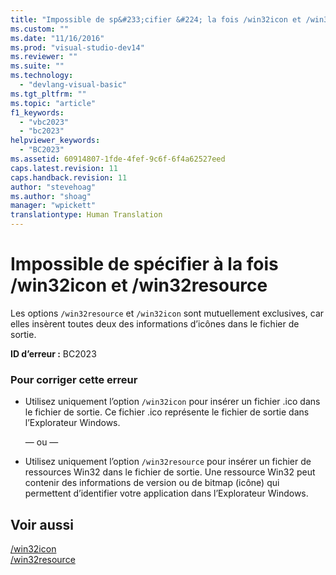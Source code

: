 ```yaml
---
title: "Impossible de sp&#233;cifier &#224; la fois /win32icon et /win32resource | Microsoft Docs"
ms.custom: ""
ms.date: "11/16/2016"
ms.prod: "visual-studio-dev14"
ms.reviewer: ""
ms.suite: ""
ms.technology: 
  - "devlang-visual-basic"
ms.tgt_pltfrm: ""
ms.topic: "article"
f1_keywords: 
  - "vbc2023"
  - "bc2023"
helpviewer_keywords: 
  - "BC2023"
ms.assetid: 60914807-1fde-4fef-9c6f-6f4a62527eed
caps.latest.revision: 11
caps.handback.revision: 11
author: "stevehoag"
ms.author: "shoag"
manager: "wpickett"
translationtype: Human Translation
---
```

# Impossible de sp&#233;cifier &#224; la fois /win32icon et /win32resource
Les options `/win32resource` et `/win32icon` sont mutuellement exclusives, car elles insèrent toutes deux des informations d’icônes dans le fichier de sortie.  
  
 **ID d’erreur :** BC2023  
  
### Pour corriger cette erreur  
  
-   Utilisez uniquement l’option `/win32icon` pour insérer un fichier .ico dans le fichier de sortie. Ce fichier .ico représente le fichier de sortie dans l’Explorateur Windows.  
  
     — ou —  
  
-   Utilisez uniquement l’option `/win32resource` pour insérer un fichier de ressources Win32 dans le fichier de sortie. Une ressource Win32 peut contenir des informations de version ou de bitmap \(icône\) qui permettent d’identifier votre application dans l’Explorateur Windows.  
  
## Voir aussi  
 [\/win32icon](../../visual-basic/reference/command-line-compiler/win32icon.md)   
 [\/win32resource](../../visual-basic/reference/command-line-compiler/win32resource.md)